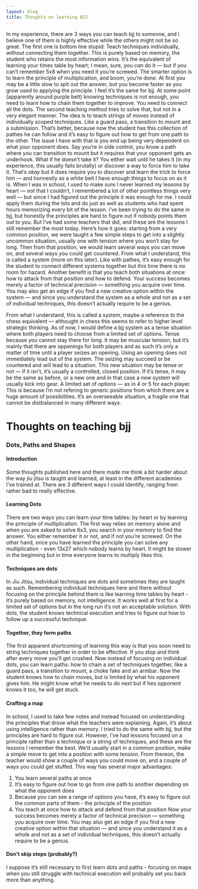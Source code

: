 ```yaml
---
layout: blog
title: Thoughts on learning BJJ
---
```

In my experience, there are 3 ways you can teach bjj to someone, and i believe one of them is highly effective while the others might not be so great.
The first one is bottom line stupid: Teach techniques individually, without connecting them together. This is purely based on memory, the student who retains the most information wins. It’s the equivalent of learning your times table by heart; I mean, sure, you *can* do it — but if you can’t remember 5x8 when you need it you’re screwed. The smarter option is to learn the principle of multiplication, and boom, you’re done. At first you may be a little slow to spit out the answer, but you become faster as you grow used to applying the principle.
I feel it’s the same for bjj. At some point (apparently around purple belt) knowing techniques is not enough, you need to learn how to chain them together to improve. You need to connect all the dots.
The second teaching method tries to solve that, but not in a very elegant manner. The idea is to teach strings of moves instead of individually scoped techniques. Like a guard pass, a transition to mount and a submission.
That’s better, because now the student has this collection of pathes he can follow and it’s easy to figure out how to get from one path to the other. The issue I have with that is you end up being very dependent on what your opponent does.
Say you’re in side control, you know a path where you can transition to mount but it requires that your opponent gets an underhook. What if he doesn’t take it? You either wait until he takes it (in my experience, this usually fails brutally) or discover a way to force him to take it. That’s *okay* but it does require you to discover and learn the trick to force him — and honnestly as a white belt I have enough things to focus on as it is.
When I was in school, I used to make sure I never learned my lessons by heart — not that I couldn’t, I remembered a lot of other pointless things very well — but since I had figured out the principle it was enough for me. I could apply them during the tsts and do just as well as students who had spent hours memorizing every bit of the lesson. i’ve been trying to do the same in bjj, but honestly the principles are hard to figure out if nobody points them out to you.
But I’ve had some teachers that did, and these are the lessons I still remember the most today. Here’s how it goes: starting from a very common position, we were taught a few simple steps to get into a slightly uncommon situation, usually one with tension where you won’t stay for long. Then from that position, we would learn several ways you can move on, and several ways you could get countered. From what I understand, this is called a system (more on this later).
Like with pathes, it’s easy enough for the student to connect different systems together but this time there is no room for hazard. Another benefit is that you teach both situations at once: how to attack from that position and how to defend. Your success becomes merely a factor of technical precision — something you acquire over time. You may also get an edge if you find a new creative option within the system — and since you understand the system as a whole and not as a set of individual techniques, this doesn’t actually require to be a genius.

From what I understand, this is called a system, maybe a reference to the chess equivalent — althought in chess this seems to refer to higher level strategic thinking. As of now, I would define a bjj system as a tense situation where both players need to choose from a limited set of options.
Tense because you cannot stay there for long. It may be muscular tension, but it’s mainly that there are oppenings for both players and as such it’s only a matter of time until a player seizes an opening. Using an opening does not immediately lead out of the system. The seizing may succeed or be countered and will lead to a situation.
This new situation may be tense or not — if it isn’t, it’s usually a controlled, closed position. If it’s tense, it may be the same as before, or a new one and in that case a new system will usually kick into gear.
A limited set of options — as in 4 or 5 for each player. This is because I’m not refering to generic positions from which there are a huge amount of possibilities. It’s an overseeable situation, a fragile one that cannot be distbalanced in many different ways.




# Thoughts on teaching bjj
### Dots, Paths and Shapes
#### Introduction
Some thoughts published here and there made me think a bit harder about the way jiu jitsu is taught and learned, at least in the different academies I’ve trained at. There are 3 different ways I could identify, ranging from rather bad to really effective.
#### Learning Dots
There are two ways you can learn your time tables: by heart or by learning the principle of multiplication. The first way relies on memory alone and when you are asked to solve 6x3, you search in your memory to find the answer. You either remember it or not, and if not you’re screwed.
On the other hand, once you have learned the principle you can solve any multiplication - even 13x27 which nobody learns by heart. It might be slower in the beginning but in time everyone learns to multiply likes this.
#### Techniques are dots
In Jiu Jitsu, individual techniques are dots and sometimes they are taught as such. Remembering individual techniques here and there without focusing on the principle behind them is like learning time tables by heart - it’s purely based on memory, not intelligence. It works well at first for a limited set of options but in the long run it’s not an acceptable solution.
With dots, the student knows technical execution and tries to figure out how to follow up a successful technique.
#### Together, they form paths
The first apparent shortcoming of learning this way is that you soon need to string techniques together in order to be effective. If you stop and think after every move you’ll get crushed.
Now instead of focusing on individual dots, you can learn paths: how to chain a set of techniques together, like a guard pass, a transition to mount, a choke fake and an armbar.
Now the student knows how to chain moves, but is limited by what his opponent gives him. He might know what he needs to do next but if hes opponent knows it too, he will get stuck.
#### Crafting a map
In school, I used to take few notes and instead focused on understanding the principles that drove what the teachers were explaining. Again, it’s about using intelligence rather than memory. I tried to do the same with bjj, but the principles are hard to figure out.
However, I’ve had lessons focused on a principle rather than a technique or a string of techniques, and these are the lessons I remember the best. We’d usually start in a common position, make a simple move to get into a position with some tension. From thereon, the teacher would show a couple of ways you could move on, and a couple of ways you could get stuffed.
This way has several major advantages:
1. You learn several paths at once
2. It’s easy to figure out how to go from one path to another depending on what the opponent does
3. Because you can see a range of options you have, it’s easy to figure out the common parts of them - the principle of the position
4. You teach at once how to attack and defend from that position
Now your success becomes merely a factor of technical precision — something you acquire over time. You may also get an edge if you find a new creative option within that situation — and since you understand it as a whole and not as a set of individual techniques, this doesn’t actually require to be a genius.
#### Don’t skip steps (probably?)
I suppose it’s still necessary to first learn dots and paths - focusing on maps when you still struggle with technical execution will probably set you back more than anything.